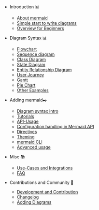 - Introduction 📊

  - [About mermaid](README.md)
  - [Simple start to write diagrams](n00b-gettingStarted.md)
  - [Overview for Beginners](n00b-overview.md)

- Diagram Syntax 📊

  - [Flowchart](flowchart.md)
  - [Sequence diagram](sequenceDiagram.md)
  - [Class Diagram](classDiagram.md)
  - [State Diagram](stateDiagram.md)
  - [Entity Relationship Diagram](entityRelationshipDiagram.md)
  - [User Journey](user-journey.md)
  - [Gantt](gantt.md)
  - [Pie Chart](pie.md)
  - [Other Examples](examples.md)

- Adding mermaid✒️

  - [Diagram syntax intro](n00b-syntaxReference.md)
  - [Tutorials](Tutorials.md)
  - [API-Usage](usage.md)
  - [Configuration handling in Mermaid API](Setup.md)
  - [Directives](directives.md)
  - [Theming](theming.md)
  - [mermaid CLI](mermaidCLI.md)
  - [Advanced usage](n00b-advanced.md)

- Misc 📚
  - [Use-Cases and Integrations](integrations.md)
  - [FAQ](faq.md)

- Contributions and Community 🙌

  - [Development and Contribution ](development.md)
  - [Changelog](CHANGELOG.md)
  - [Adding Diagrams ](newDiagram.md)
